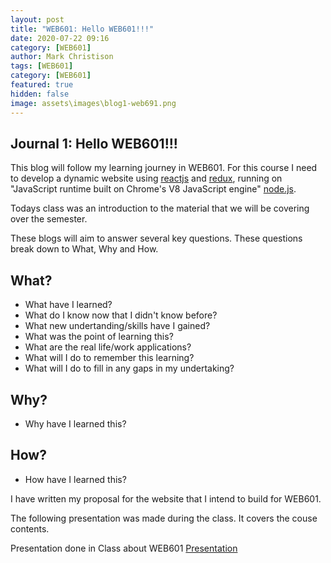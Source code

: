 ```yaml
---
layout: post
title: "WEB601: Hello WEB601!!!"
date: 2020-07-22 09:16
category: [WEB601]
author: Mark Christison
tags: [WEB601]
category: [WEB601]
featured: true
hidden: false
image: assets\images\blog1-web691.png
---
```


## Journal 1: Hello WEB601!!!

This blog will follow my learning journey in WEB601. For this course I need to develop a dynamic website using [reactjs](https://reactjs.org/) and [redux](https://redux.js.org/), running on "JavaScript runtime built on Chrome's V8 JavaScript engine" [node.js](https://nodejs.org/en/).

Todays class was an introduction to the material that we will be covering over the semester.

These blogs will aim to answer several key questions. These questions break down to What, Why and How.

## What?

- What have I learned?
- What do I know now that I didn't know before?
- What new undertanding/skills have I gained?
- What was the point of learning this?
- What are the real life/work applications?
- What will I do to remember this learning?
- What will I do to fill in any gaps in my undertaking?

## Why?

- Why have I learned this?

## How?

- How have I learned this?

I have written my proposal for the website that I intend to build for WEB601.

The following presentation was made during the class. It covers the couse contents.

<object data="/assets/docs/web601-presentation.pdf" type="application/pdf" width="100%" height="800px">
  <p>Presentation done in Class about WEB601 <a href="assets/docs/web601-presentation.pdf">Presentation</a></p>
